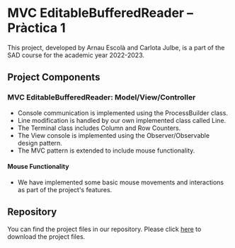 # MVC EditableBufferedReader – Pràctica 1 
This project, developed by Arnau Escolà and Carlota Julbe, is a part of the SAD course for the academic year 2022-2023.

## Project Components
### MVC EditableBufferedReader: Model/View/Controller
- Console communication is implemented using the ProcessBuilder class.
- Line modification is handled by our own implemented class called Line.
- The Terminal class includes Column and Row Counters.
- The View console is implemented using the Observer/Observable design pattern.
- The MVC pattern is extended to include mouse functionality.
#### Mouse Functionality
- We have implemented some basic mouse movements and interactions as part of the project's features.

## Repository
You can find the project files in our repository. Please click [here](https://github.com/cjulbe/SAD/tree/main/Practica1_MVC) to download the project files.
